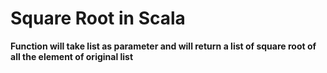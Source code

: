 # Square Root in Scala

**Function will take list as parameter and will return a list of square root of all the element of original list**
